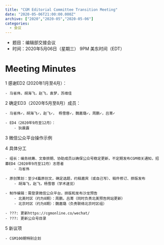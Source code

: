 ```yaml
---
title: "CGM Editorial Committee Transition Meeting"
date: "2020-05-06T21:00:00.000Z"
archive: ["2020","2020-05","2020-05-06"]
categories:
  - 会议
---
```


- 题目：编辑部交接会议
- 时间：2020年5月06日（星期三） 9PM 美东时间（EDT）

# Meeting Minutes

1 感谢ED2 (2020年1月至4月）：

    - 马省伟，胡海飞，赵飞，袁梦，苏维佳

2 确定ED3（2020年5月至8月）成员：

	- 马省伟✓，胡海飞✓，赵飞✓， 杨雪蓉✓，魏嘉璐✓，周鹏✓，吕菁✓

	- ED4（2020年9月至12月）：
        - 狄晨露
	
3 微信公众平台操作示例


4 具体分工

    - 组长：编务统筹、文章排期、协助成员以确保公众号稳定更新，不定期发布CGM相关通知，招募ED4（2020年9月至12月）志愿者
		- 马省伟	

    - 原创策划：至少4篇原创文，确定选题，约稿嘉宾（或自己写）、稿件修订、排版发布
        - 胡海飞，赵飞，杨雪蓉（学术速览）

    - 制作编辑：需登录微信公众平台，排版和发布沙龙预告
	    - 北美时区（约为8期）：周鹏，吕菁（同时负责北美预告网站更新）
	    - 北京时区（约为8期）：魏嘉璐（负责联络北京时区组）

    - ???: 更新https://cgmonline.co/wechat/
    - ???: 更新公众号目录

5 新议项

    - CGM100期特别企划





